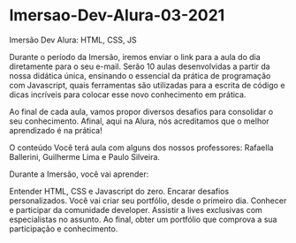 # Imersao-Dev-Alura-03-2021
Imersão Dev Alura: HTML, CSS, JS

Durante o período da Imersão, iremos enviar o link para a aula do dia diretamente para o seu e-mail. Serão 10 aulas desenvolvidas a partir da nossa didática única, ensinando o essencial da prática de programação com Javascript, quais ferramentas são utilizadas para a escrita de código e dicas incríveis para colocar esse novo conhecimento em prática.

Ao final de cada aula, vamos propor diversos desafios para consolidar o seu conhecimento. Afinal, aqui na Alura, nós acreditamos que o melhor aprendizado é na prática!



O conteúdo
Você terá aula com alguns dos nossos professores: Rafaella Ballerini, Guilherme Lima e Paulo Silveira.

Durante a Imersão, você vai aprender:

Entender HTML, CSS e Javascript do zero.
Encarar desafios personalizados.
Você vai criar seu portfólio, desde o primeiro dia.
Conhecer e participar da comunidade developer.
Assistir a lives exclusivas com especialistas no assunto.
Ao final, obter um portfólio que comprova a sua participação e conhecimento.
